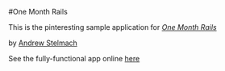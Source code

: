 #One Month Rails

This is the pinteresting sample application for [*One Month Rails*](http://onemonthrails.com)

by [Andrew Stelmach](http://flickr.com/photos/andyuk1)

See the fully-functional app online [here](http://aspinteresting.com)
